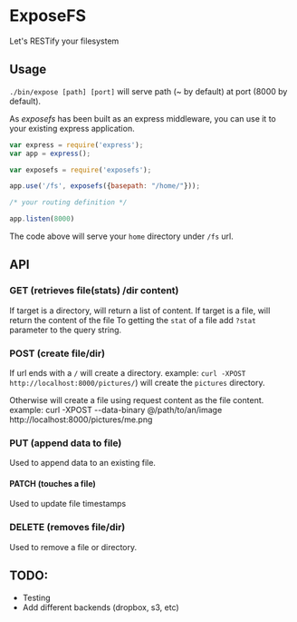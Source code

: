 # ExposeFS
Let's RESTify your filesystem

## Usage

```./bin/expose [path] [port]``` will serve  path (~ by default) at port (8000 by default).

As *exposefs* has been built as an express middleware, you can use it to your existing express application.

```javascript
var express = require('express');
var app = express();

var exposefs = require('exposefs');

app.use('/fs', exposefs({basepath: "/home/"}));

/* your routing definition */

app.listen(8000)
```

The code above will serve your `home` directory under `/fs` url.

## API

### GET (retrieves file(stats) /dir content)
If target is a directory, will return a list of content.
If target is a file, will return the content of the file
To getting the `stat` of a file add `?stat` parameter to the query string.

### POST (create file/dir)
If url ends with a `/` will create a directory.
example: `curl -XPOST http://localhost:8000/pictures/`) will create the `pictures` directory.

Otherwise will create a file using request content as the file content.
example: curl -XPOST --data-binary @/path/to/an/image http://localhost:8000/pictures/me.png

### PUT (append data to file)
Used to append data to an existing file.

#### PATCH (touches a file)
Used to update file timestamps

### DELETE (removes file/dir)
Used to remove a file or directory.

## TODO:
* Testing
* Add different backends (dropbox, s3, etc)
